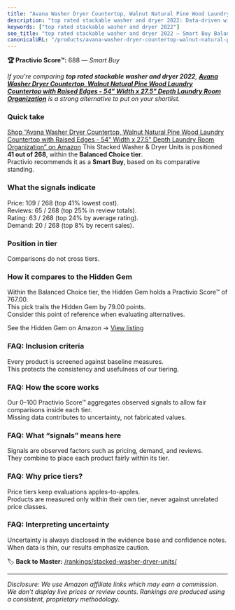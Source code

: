 ```yaml
---
title: "Avana Washer Dryer Countertop, Walnut Natural Pine Wood Laundry Countertop with Raised Edges - 54\" Width x 27.5\" Depth Laundry Room Organization"
description: "top rated stackable washer and dryer 2022: Data-driven within Balanced Choice ranking using the Practivio Score™. Positioned by quality, value, demand, findabi…"
keywords: ["top rated stackable washer and dryer 2022"]
seo_title: "top rated stackable washer and dryer 2022 — Smart Buy Balanced Choice (2025)"
canonicalURL: "/products/avana-washer-dryer-countertop-walnut-natural-pine-wood-laundry-countertop-with-raised-edges-54-width-x-275-depth-laundry-room-organization-B0DT4RFV5W/"
---
```


**🏆 Practivio Score™:** 688 — _Smart Buy_


*If you're comparing **top rated stackable washer and dryer 2022**, **[Avana Washer Dryer Countertop, Walnut Natural Pine Wood Laundry Countertop with Raised Edges - 54" Width x 27.5" Depth Laundry Room Organization](https://www.amazon.com/dp/B0DT4RFV5W?tag=practivio-20)** is a strong alternative to put on your shortlist.*
### Quick take
[Shop “Avana Washer Dryer Countertop, Walnut Natural Pine Wood Laundry Countertop with Raised Edges - 54" Width x 27.5" Depth Laundry Room Organization” on Amazon](https://www.amazon.com/dp/B0DT4RFV5W?tag=practivio-20)
This Stacked Washer & Dryer Units is positioned **41 out of 268**, within the **Balanced Choice tier**.  
Practivio recommends it as a **Smart Buy**, based on its comparative standing.

### What the signals indicate
Price: 109 / 268 (top 41% lowest cost).  
Reviews: 65 / 268 (top 25% in review totals).  
Rating: 63 / 268 (top 24% by average rating).  
Demand: 20 / 268 (top 8% by recent sales).

### Position in tier
Comparisons do not cross tiers.

### How it compares to the Hidden Gem
Within the Balanced Choice tier, the Hidden Gem holds a Practivio Score™ of 767.00.  
This pick trails the Hidden Gem by 79.00 points.  
Consider this point of reference when evaluating alternatives.  

See the Hidden Gem on Amazon → [View listing](https://www.amazon.com/dp/B09YLKMHLH?tag=practivio-20)

### FAQ: Inclusion criteria
Every product is screened against baseline measures.  
This protects the consistency and usefulness of our tiering.

### FAQ: How the score works
Our 0–100 Practivio Score™ aggregates observed signals to allow fair comparisons inside each tier.  
Missing data contributes to uncertainty, not fabricated values.

### FAQ: What “signals” means here
Signals are observed factors such as pricing, demand, and reviews.  
They combine to place each product fairly within its tier.

### FAQ: Why price tiers?
Price tiers keep evaluations apples-to-apples.  
Products are measured only within their own tier, never against unrelated price classes.

### FAQ: Interpreting uncertainty
Uncertainty is always disclosed in the evidence base and confidence notes.  
When data is thin, our results emphasize caution.


🏷️ **Back to Master:** [/rankings/stacked-washer-dryer-units/](/rankings/stacked-washer-dryer-units/)

---
_Disclosure: We use Amazon affiliate links which may earn a commission. We don’t display live prices or review counts. Rankings are produced using a consistent, proprietary methodology._
